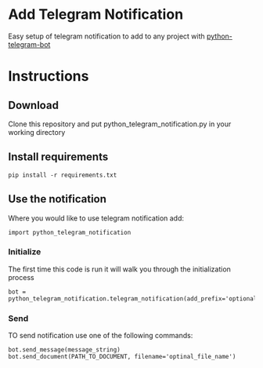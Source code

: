 # Add Telegram Notification
Easy setup of telegram notification to add to any project
with [python-telegram-bot](https://github.com/python-telegram-bot/python-telegram-bot)

# Instructions
## Download
Clone this repository and put python_telegram_notification.py in your working directory
## Install requirements
    pip install -r requirements.txt

## Use the notification
Where you would like to use telegram notification add:

    import python_telegram_notification

### Initialize
The first time this code is run it will walk you through the initialization process

    bot = python_telegram_notification.telegram_notification(add_prefix='optional_prefix_')

### Send
TO send notification use one of the following commands:

    bot.send_message(message_string)
    bot.send_document(PATH_TO_DOCUMENT, filename='optinal_file_name')
